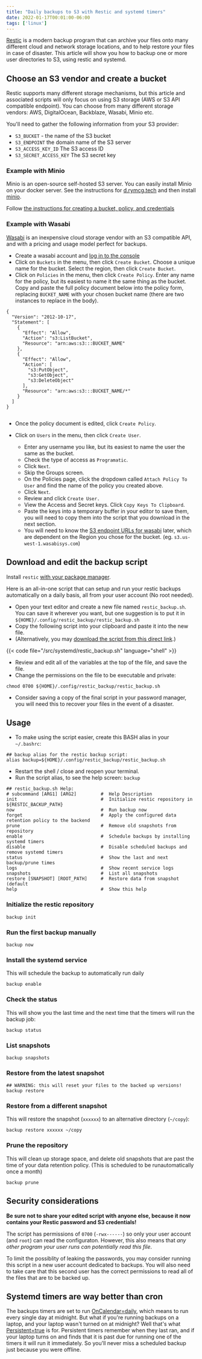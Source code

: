 ```yaml
---
title: "Daily backups to S3 with Restic and systemd timers"
date: 2022-01-17T00:01:00-06:00
tags: ['linux']
---
```


[Restic](https://restic.net/) is a modern backup program that can archive your
files onto many different cloud and network storage locations, and to help
restore your files in case of disaster. This article will show you how to backup
one or more user directories to S3, using restic and systemd.

## Choose an S3 vendor and create a bucket

Restic supports many different storage mechanisms, but this article and
associated scripts will only focus on using S3 storage (AWS or S3 API
compatible endpoint). You can choose from many different storage vendors: AWS,
DigitalOcean, Backblaze, Wasabi, Minio etc.

You'll need to gather the following information from your S3 provider:

 * `S3_BUCKET` - the name of the S3 bucket
 * `S3_ENDPOINT` the domain name of the S3 server
 * `S3_ACCESS_KEY_ID` The S3 access ID
 * `S3_SECRET_ACCESS_KEY` The S3 secret key

### Example with Minio

Minio is an open-source self-hosted S3 server. You can easily install Minio on
your docker server. See the instructions for
[d.rymcg.tech](https://github.com/EnigmaCurry/d.rymcg.tech) and then install
[minio](https://github.com/EnigmaCurry/d.rymcg.tech/tree/master/minio). 

Follow [the instructions for creating a bucket, policy, and
credentials](https://github.com/EnigmaCurry/d.rymcg.tech/tree/master/minio#create-a-bucket)

### Example with Wasabi

[Wasabi](https://wasabi.com/) is an inexpensive cloud storage vendor with an S3
compatible API, and with a pricing and usage model perfect for backups.

 * Create a wasabi account and [log in to the console](https://console.wasabisys.com/)
 * Click on `Buckets` in the menu, then click `Create Bucket`. Choose a unique
   name for the bucket. Select the region, then click `Create Bucket`.
 * Click on `Policies` in the menu, then click `Create Policy`. Enter any name
   for the policy, but its easiest to name it the same thing as the bucket. Copy
   and paste the full policy document below into the policy form, replacing
   `BUCKET_NAME` with your chosen bucket name (there are two instances to
   replace in the body).
   
```
{
  "Version": "2012-10-17",
  "Statement": [
    {
      "Effect": "Allow",
      "Action": "s3:ListBucket",
      "Resource": "arn:aws:s3:::BUCKET_NAME"
    },
    {
      "Effect": "Allow",
      "Action": [
        "s3:PutObject",
        "s3:GetObject",
        "s3:DeleteObject"
      ],
      "Resource": "arn:aws:s3:::BUCKET_NAME/*"
    }
  ]
}
 
```
 * Once the policy document is edited, click `Create Policy`.

 * Click on `Users` in the menu, then click `Create User`. 
 
   * Enter any username you like, but its easiest to name the user the same as
     the bucket.
   * Check the type of access as `Programatic`. 
   * Click `Next`. 
   * Skip the Groups screen. 
   * On the Policies page, click the dropdown called `Attach Policy To User` and
   find the name of the policy you created above. 
   * Click `Next`.
   * Review and click `Create User.`
   * View the Access and Secret keys. Click `Copy Keys To Clipboard`.
   * Paste the keys into a temporary buffer in your editor to save them, you
     will need to copy them into the script that you download in the next
     section.
   * You will need to know the [S3 endpoint URLs for
     wasabi](https://wasabi-support.zendesk.com/hc/en-us/articles/360015106031-What-are-the-service-URLs-for-Wasabi-s-different-storage-regions-)
     later, which are dependent on the Region you chose for the bucket. (eg.
     `s3.us-west-1.wasabisys.com`)
   
## Download and edit the backup script

Install `restic` [with your package
manager](https://restic.readthedocs.io/en/stable/020_installation.html).

Here is an all-in-one script that can setup and run your restic backups
automatically on a daily basis, all from your user account (No root needed).

 * Open your text editor and create a new file named `restic_backup.sh`. You can
   save it wherever you want, but one suggestion is to put it in
   `${HOME}/.config/restic_backup/restic_backup.sh`
 * Copy the following script into your clipboard and paste it into the new file.
 * (Alternatively, you may [download the script from this direct link](https://raw.githubusercontent.com/EnigmaCurry/blog.rymcg.tech/master/src/systemd/restic_backup.sh).)
 
{{< code file="/src/systemd/restic_backup.sh" language="shell" >}}

 * Review and edit all of the variables at the top of the file, and save the
   file.
 * Change the permissions on the file to be executable and private:
 
```
chmod 0700 ${HOME}/.config/restic_backup/restic_backup.sh
```

 * Consider saving a copy of the final script in your password manager, you will
   need this to recover your files in the event of a disaster.

## Usage

 * To make using the script easier, create this BASH alias in your `~/.bashrc`:
 
```
## backup alias for the restic backup script:
alias backup=${HOME}/.config/restic_backup/restic_backup.sh
```
 * Restart the shell / close and reopen your terminal.
 * Run the script alias, to see the help screen: `backup`

```
## restic_backup.sh Help:
# subcommand [ARG1] [ARG2]         #  Help Description
init                               #  Initialize restic repository in ${RESTIC_BACKUP_PATH} 
now                                #  Run backup now 
forget                             #  Apply the configured data retention policy to the backend 
prune                              #  Remove old snapshots from repository 
enable                             #  Schedule backups by installing systemd timers 
disable                            #  Disable scheduled backups and remove systemd timers
status                             #  Show the last and next backup/prune times 
logs                               #  Show recent service logs 
snapshots                          #  List all snapshots 
restore [SNAPSHOT] [ROOT_PATH]     #  Restore data from snapshot (default 
help                               #  Show this help 
```

### Initialize the restic repository
 
```
backup init
```

### Run the first backup manually
 
```
backup now
```

### Install the systemd service

This will schedule the backup to automatically run daily
 
```
backup enable
```

### Check the status 

This will show you the last time and the next time that the timers will run the
backup job:
 
```
backup status
```

### List snapshots

```
backup snapshots
```

### Restore from the latest snapshot 

```
## WARNING: this will reset your files to the backed up versions! 
backup restore 
```

### Restore from a different snapshot

This will restore the snapshot (`xxxxxx`) to an alternative directory (`~/copy`):
 
```
backup restore xxxxxx ~/copy
```

### Prune the repository

This will clean up storage space, and delete old snapshots that are past the
time of your data retention policy. (This is scheduled to be runautomatically
once a month)

```
backup prune
```

## Security considerations

**Be sure not to share your edited script with anyone else, because it now
contains your Restic password and S3 credentials!** 

The script has permissions of `0700` (`-rwx------`) so only your user account
(and `root`) can read the configuraton. However, this also means that *any other
program your user runs can potentially read this file*. 

To limit the possiblity of leaking the passwords, you may consider running this
script in a new user account dedicated to backups. You will also need to take
care that this second user has the correct permissions to read all of the files
that are to be backed up.

## Systemd timers are way better than cron

The backups timers are set to run
[OnCalendar=daily](https://www.freedesktop.org/software/systemd/man/systemd.timer.html#OnCalendar=),
which means to run every single day at midnight. But what if you're running
backups on a laptop, and your laptop wasn't turned on at midnight? Well that's
what
[Persistent=true](https://www.freedesktop.org/software/systemd/man/systemd.timer.html#Persistent=)
is for. Persistent timers remember when they last ran, and if your laptop turns
on and finds that it is past due for running one of the timers it will run it
immediately. So you'll never miss a scheduled backup just because you were
offline.
